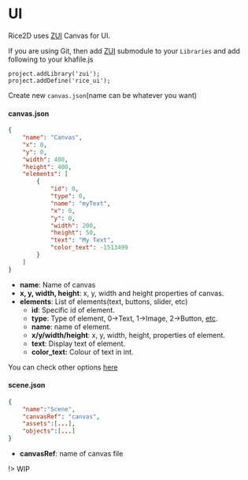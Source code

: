 # UI

Rice2D uses [ZUI](https://github.com/armory3d/zui) Canvas for UI.

If you are using Git, then add [ZUI](https://github.com/armory3d/zui) submodule to your `Libraries`
and add following to your khafile.js
```
project.addLibrary('zui');
project.addDefine('rice_ui');
```

Create new `canvas.json`(name can be whatever you want)

<!-- tabs:start -->
#### **canvas.json**

```json
{
    "name": "Canvas",
    "x": 0,
    "y": 0,
    "width": 400,
    "height": 400,
    "elements": [
        {
            "id": 0,
            "type": 0,
            "name": "myText",
            "x": 0,
            "y": 0,
            "width": 200,
            "height": 50,
            "text": "My Text",
            "color_text": -1513499
        }
    ]
}
```

* **name**: Name of canvas
* **x, y, width, height**: x, y, width and height properties of canvas.
* **elements**: List of elements(text, buttons, slider, etc)
    * **id**: Specific id of element.
    * **type**: Type of element, 0->Text, 1->Image, 2->Button, [etc](https://github.com/armory3d/zui/blob/9840d981f9916622710f883f4084488add43450f/Sources/zui/Canvas.hx#L315).
    * **name**: name of element.
    * **x/y/width/height**: x, y, width, height, properties of element.
    * **text**: Display text of element.
    * **color_text:** Colour of text in int.

You can check other options [here](https://github.com/armory3d/zui/blob/9840d981f9916622710f883f4084488add43450f/Sources/zui/Canvas.hx#L272)

#### **scene.json**
```json
{
    "name":"Scene",
    "canvasRef": "canvas",
    "assets":[...],
    "objects":[...]
}
```
* **canvasRef**: name of canvas file
<!-- tabs:end -->

!> WIP

